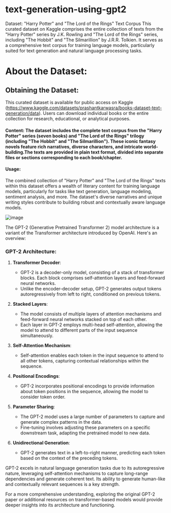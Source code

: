 # text-generation-using-gpt2

Dataset: "Harry Potter" and "The Lord of the Rings" Text Corpus
This curated dataset on Kaggle comprises the entire collection of texts from the "Harry Potter" series by J.K. Rowling and "The Lord of the Rings" series, including "The Hobbit" and "The Silmarillion" by J.R.R. Tolkien. It serves as a comprehensive text corpus for training language models, particularly suited for text generation and natural language processing tasks.

# About the Dataset:
 ## Obtaining the Dataset:
This curated dataset is available for public access on Kaggle (https://www.kaggle.com/datasets/prashantkarwasra/books-dataset-text-generation/data). Users can download individual books or the entire collection for research, educational, or analytical purposes.

#### Content: The dataset includes the complete text corpus from the "Harry Potter" series (seven books) and "The Lord of the Rings" trilogy (including "The Hobbit" and "The Silmarillion"). These iconic fantasy novels feature rich narratives, diverse characters, and intricate world-building.The texts are provided in plain text format, divided into separate files or sections corresponding to each book/chapter.

####  Usage:
The combined collection of "Harry Potter" and "The Lord of the Rings" texts within this dataset offers a wealth of literary content for training language models, particularly for tasks like text generation, language modeling, sentiment analysis, and more. The dataset's diverse narratives and unique writing styles contribute to building robust and contextually aware language models.

![image](https://github.com/prashant9907/text-generation-using-gpt2/assets/110531109/fe787d96-fd38-44d5-8e0b-6d6ceeadd737)

The GPT-2 (Generative Pretrained Transformer 2) model architecture is a variant of the Transformer architecture introduced by OpenAI. Here's an overview:

### GPT-2 Architecture:

1. **Transformer Decoder**:
   - GPT-2 is a decoder-only model, consisting of a stack of transformer blocks. Each block comprises self-attention layers and feed-forward neural networks.
   - Unlike the encoder-decoder setup, GPT-2 generates output tokens autoregressively from left to right, conditioned on previous tokens.

2. **Stacked Layers**:
   - The model consists of multiple layers of attention mechanisms and feed-forward neural networks stacked on top of each other.
   - Each layer in GPT-2 employs multi-head self-attention, allowing the model to attend to different parts of the input sequence simultaneously.

3. **Self-Attention Mechanism**:
   - Self-attention enables each token in the input sequence to attend to all other tokens, capturing contextual relationships within the sequence.

4. **Positional Encodings**:
   - GPT-2 incorporates positional encodings to provide information about token positions in the sequence, allowing the model to consider token order.

5. **Parameter Sharing**:
   - The GPT-2 model uses a large number of parameters to capture and generate complex patterns in the data.
   - Fine-tuning involves adjusting these parameters on a specific downstream task, adapting the pretrained model to new data.

6. **Unidirectional Generation**:
   - GPT-2 generates text in a left-to-right manner, predicting each token based on the context of the preceding tokens.

GPT-2 excels in natural language generation tasks due to its autoregressive nature, leveraging self-attention mechanisms to capture long-range dependencies and generate coherent text. Its ability to generate human-like and contextually relevant sequences is a key strength.

For a more comprehensive understanding, exploring the original GPT-2 paper or additional resources on transformer-based models would provide deeper insights into its architecture and functioning.
